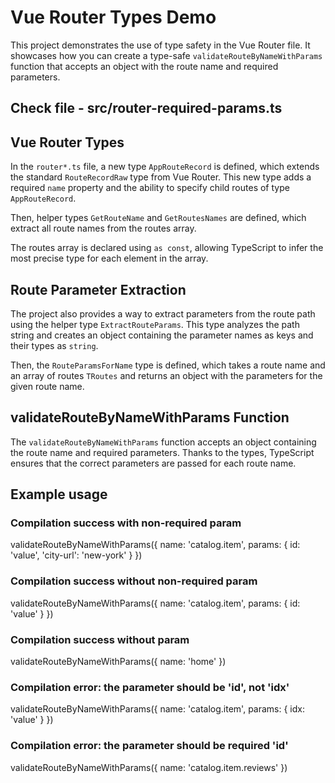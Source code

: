 # Vue Router Types Demo

This project demonstrates the use of type safety in the Vue Router file. It showcases how you can create a type-safe `validateRouteByNameWithParams` function that accepts an object with the route name and required parameters.

## Check file - src/router-required-params.ts

## Vue Router Types

In the `router*.ts` file, a new type `AppRouteRecord` is defined, which extends the standard `RouteRecordRaw` type from Vue Router. This new type adds a required `name` property and the ability to specify child routes of type `AppRouteRecord`.

Then, helper types `GetRouteName` and `GetRoutesNames` are defined, which extract all route names from the routes array.

The routes array is declared using `as const`, allowing TypeScript to infer the most precise type for each element in the array.

## Route Parameter Extraction

The project also provides a way to extract parameters from the route path using the helper type `ExtractRouteParams`. This type analyzes the path string and creates an object containing the parameter names as keys and their types as `string`.

Then, the `RouteParamsForName` type is defined, which takes a route name and an array of routes `TRoutes` and returns an object with the parameters for the given route name.

## validateRouteByNameWithParams Function

The `validateRouteByNameWithParams` function accepts an object containing the route name and required parameters. Thanks to the types, TypeScript ensures that the correct parameters are passed for each route name.

## Example usage

### Compilation success with non-required param
validateRouteByNameWithParams({ name: 'catalog.item', params: { id: 'value', 'city-url': 'new-york' } })

### Compilation success without non-required param
validateRouteByNameWithParams({ name: 'catalog.item', params: { id: 'value' } })

### Compilation success without param
validateRouteByNameWithParams({ name: 'home' })

### Compilation error: the parameter should be 'id', not 'idx'
validateRouteByNameWithParams({ name: 'catalog.item', params: { idx: 'value' } })

### Compilation error: the parameter should be required 'id'
validateRouteByNameWithParams({ name: 'catalog.item.reviews' })